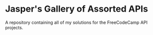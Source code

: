 # Jasper's Gallery of Assorted APIs

A repository containing all of my solutions for the FreeCodeCamp API projects.

